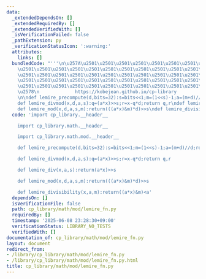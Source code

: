 ```yaml
---
data:
  _extendedDependsOn: []
  _extendedRequiredBy: []
  _extendedVerifiedWith: []
  _isVerificationFailed: false
  _pathExtension: py
  _verificationStatusIcon: ':warning:'
  attributes:
    links: []
  bundledCode: "'''\n\u257A\u2501\u2501\u2501\u2501\u2501\u2501\u2501\u2501\u2501\u2501\
    \u2501\u2501\u2501\u2501\u2501\u2501\u2501\u2501\u2501\u2501\u2501\u2501\u2501\
    \u2501\u2501\u2501\u2501\u2501\u2501\u2501\u2501\u2501\u2501\u2501\u2501\u2501\
    \u2501\u2501\u2501\u2501\u2501\u2501\u2501\u2501\u2501\u2501\u2501\u2501\u2501\
    \u2501\u2501\u2501\u2501\u2501\u2501\u2501\u2501\u2501\u2501\u2501\u2501\u2501\
    \u2578\n             https://kobejean.github.io/cp-library               \n'''\n\
    \n\ndef lemire_precompute(d,bits=32):s=bits<<1;m=(1<<s)-1;a=(m+d)//d;return a,s,m\n\
    def lemire_divmod(x,d,a,s):q=(a*x)>>s;r=x-q*d;return q,r\ndef lemire_div(x,a,s):return(a*x)>>s\n\
    def lemire_mod(x,d,a,s,m):return(((a*x)&m)*d)>>s\ndef lemire_divisibility(x,a,m):return((a*x)&m)<a\n"
  code: 'import cp_library.__header__

    import cp_library.math.__header__

    import cp_library.math.mod.__header__

    def lemire_precompute(d,bits=32):s=bits<<1;m=(1<<s)-1;a=(m+d)//d;return a,s,m

    def lemire_divmod(x,d,a,s):q=(a*x)>>s;r=x-q*d;return q,r

    def lemire_div(x,a,s):return(a*x)>>s

    def lemire_mod(x,d,a,s,m):return(((a*x)&m)*d)>>s

    def lemire_divisibility(x,a,m):return((a*x)&m)<a'
  dependsOn: []
  isVerificationFile: false
  path: cp_library/math/mod/lemire_fn.py
  requiredBy: []
  timestamp: '2025-06-08 23:28:30+09:00'
  verificationStatus: LIBRARY_NO_TESTS
  verifiedWith: []
documentation_of: cp_library/math/mod/lemire_fn.py
layout: document
redirect_from:
- /library/cp_library/math/mod/lemire_fn.py
- /library/cp_library/math/mod/lemire_fn.py.html
title: cp_library/math/mod/lemire_fn.py
---
```

